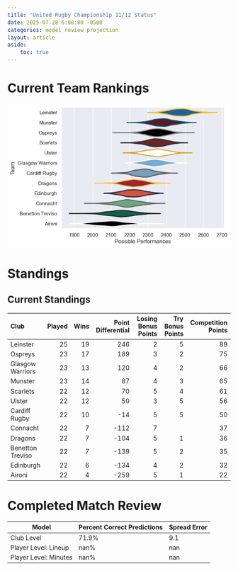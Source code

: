 ```yaml
---  
title: "United Rugby Championship 11/12 Status"  
date: 2025-07-28 6:00:00 -0500  
categories: model review projection  
layout: article  
aside:  
    toc: true  
---
```

# Current Team Rankings


![Club Rankings](plots/rankings_United_Rugby_Championship_1112.png)
# Standings

## Current Standings


| Club             |   Played |   Wins |   Point Differential |   Losing Bonus Points |   Try Bonus Points |   Competition Points |
|:-----------------|---------:|-------:|---------------------:|----------------------:|-------------------:|---------------------:|
| Leinster         |       25 |     19 |                  246 |                     2 |                  5 |                   89 |
| Ospreys          |       23 |     17 |                  189 |                     3 |                  2 |                   75 |
| Glasgow Warriors |       23 |     13 |                  120 |                     4 |                  2 |                   66 |
| Munster          |       23 |     14 |                   87 |                     4 |                  3 |                   65 |
| Scarlets         |       22 |     12 |                   70 |                     5 |                  4 |                   61 |
| Ulster           |       22 |     12 |                   50 |                     3 |                  5 |                   56 |
| Cardiff Rugby    |       22 |     10 |                  -14 |                     5 |                  5 |                   50 |
| Connacht         |       22 |      7 |                 -112 |                     7 |                    |                   37 |
| Dragons          |       22 |      7 |                 -104 |                     5 |                  1 |                   36 |
| Benetton Treviso |       22 |      7 |                 -139 |                     5 |                  2 |                   35 |
| Edinburgh        |       22 |      6 |                 -134 |                     4 |                  2 |                   32 |
| Aironi           |       22 |      4 |                 -259 |                     5 |                  1 |                   22 |



# Completed Match Review


| Model | Percent Correct Predictions | Spread Error |
| ------ | ------ | ------ |
| Club Level | 71.9% | 9.1 |
| Player Level: Lineup | nan% | nan |
| Player Level: Minutes | nan% | nan |

